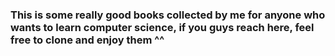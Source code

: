 <h3>This is some really good books collected by me for anyone who wants to learn computer science, if you guys reach here, feel free to clone and enjoy them ^^</h3>
